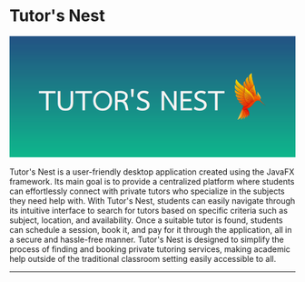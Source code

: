 # Tutor's Nest

![Project Image](/Images/tutorsNestCoverPhoto.png)

Tutor's Nest is a user-friendly desktop application created using the JavaFX framework. Its main goal is to provide a centralized platform where students can effortlessly connect with private tutors who specialize in the subjects they need help with. With Tutor's Nest, students can easily navigate through its intuitive interface to search for tutors based on specific criteria such as subject, location, and availability. Once a suitable tutor is found, students can schedule a session, book it, and pay for it through the application, all in a secure and hassle-free manner. Tutor's Nest is designed to simplify the process of finding and booking private tutoring services, making academic help outside of the traditional classroom setting easily accessible to all.

---
